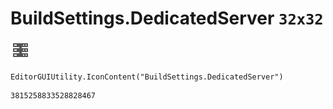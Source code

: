 # BuildSettings.DedicatedServer `32x32`
<img src="/img/BuildSettings.DedicatedServer.png" width=32 height=32>

``` CSharp
EditorGUIUtility.IconContent("BuildSettings.DedicatedServer")
```
```
3815258833528828467
```
